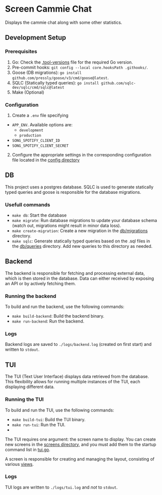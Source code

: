 # Screen Cammie Chat

Displays the cammie chat along with some other statistics.

## Development Setup

### Prerequisites

1. Go: Check the [.tool-versions](.tool-versions) file for the required Go version.
2. Pre-commit hooks: `git config --local core.hooksPath .githooks/`.
3. Goose (DB migrations): `go install github.com/pressly/goose/v3/cmd/goose@latest`.
4. SQLC (Statically typed queries): `go install github.com/sqlc-dev/sqlc/cmd/sqlc@latest`
5. Make (Optional)

### Configuration

1. Create a `.env` file specifying
  - `APP_ENV`. Available options are:
     -  `development`
     -  `production`
  - `SONG_SPOTIFY_CLIENT_ID`
  - `SONG_SPOTIFY_CLIENT_SECRET`
2. Configure the appropriate settings in the corresponding configuration file located in the [config directory](./config)

## DB

This project uses a postgres database.
SQLC is used to generate statically typed queries and goose is responsible for the database migrations.

### Usefull commands

- `make db`: Start the database
- `make migrate`: Run database migrations to update your database schema (watch out, migrations might result in minor data loss).
- `make create-migration`: Create a new migration in the [db/migrations](./db/migrations/) directory.
- `make sqlc`: Generate statically typed queries based on the .sql files in the [db/queries](./db/queries/) directory. Add new queries to this directory as needed.

## Backend

The backend is responsible for fetching and processing external data, which is then stored in the database.
Data can either received by exposing an API or by actively fetching them.

### Running the backend

To build and run the backend, use the following commands:

- `make build-backend`: Build the backend binary.
- `make run-backend`: Run the backend.

### Logs

Backend logs are saved to `./logs/backend.log` (created on first start) and written to `stdout`.

## TUI

The TUI (Text User Interface) displays data retrieved from the database. This flexibility allows for running multiple instances of the TUI, each displaying different data.

### Running the TUI

To build and run the TUI, use the following commands:

- `make build-tui`: Build the TUI binary.
- `make run-tui`: Run the TUI.
-
The TUI requires one argument: the screen name to display. You can create new screens in the [screens directory](./tui/screen/), and you must add them to the startup command list in [tui.go](./internal/cmd/tui.go).

A screen is responsible for creating and managing the layout, consisting of various [views](./tui/view/).

### Logs

TUI logs are written to `./logs/tui.log` and _not_ to `stdout`.
